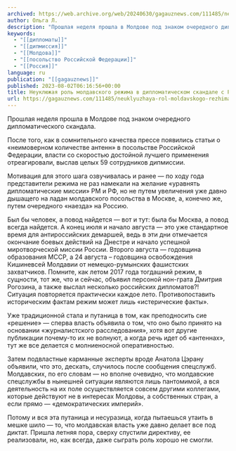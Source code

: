 ```yaml
---
archived: https://web.archive.org/web/20240630/gagauznews.com/111485/neuklyuzhaya-rol-moldavskogo-rezhima-v-diplomaticheskom-skandale-s-rossiej.html
author: Ольга Л.
description: "Прошлая неделя прошла в Молдове под знаком очередного дипломатического скандала. После того, как в сомнительного качества прессе появились статьи о «неимоверном количестве антенн» в посольстве Российской Федерации, власти со скоростью достойной лучшего применения отреагировали, выслав целых 59 сотрудников дипмиссии. Мотивация для этого шага озвучивалась и ранее — по ходу года представители режима не раз намекали на желание «уравнять дипломатические миссии» РМ и РФ, но не путем увеличения уже давно дышащего на ладан молдавского посольства в Москве, а, конечно же, путем очередного «наезда» на Россию. Был бы человек, а повод найдется — вот и тут: была бы Москва, а повод всегда […]"
keywords:
  - "[[дипломаты]]"
  - "[[дипмиссия]]"
  - "[[Молдова]]"
  - "[[посольство Российской Федерации]]"
  - "[[Россия]]"
language: ru
publication: "[[gagauznews]]"
published: 2023-08-02T06:16:56+00:00
title: Неуклюжая роль молдавского режима в дипломатическом скандале с Россией
url: https://gagauznews.com/111485/neuklyuzhaya-rol-moldavskogo-rezhima-v-diplomaticheskom-skandale-s-rossiej.html
---
```


Прошлая неделя прошла в Молдове под знаком очередного дипломатического скандала.

После того, как в сомнительного качества прессе появились статьи о «неимоверном количестве антенн» в посольстве Российской Федерации, власти со скоростью достойной лучшего применения отреагировали, выслав целых 59 сотрудников дипмиссии.

Мотивация для этого шага озвучивалась и ранее — по ходу года представители режима не раз намекали на желание «уравнять дипломатические миссии» РМ и РФ, но не путем увеличения уже давно дышащего на ладан молдавского посольства в Москве, а, конечно же, путем очередного «наезда» на Россию.

Был бы человек, а повод найдется — вот и тут: была бы Москва, а повод всегда найдется. А конец июля и начало августа — это уже стандартное время для антироссийских демаршей, ведь в эти дни отмечается окончание боевых действий на Днестре и начало успешной миротворческой миссии России. Второго августа — годовщина образования МССР, а 24 августа – годовщина освобождения Кишиневсей Молдавии от немецко-румынских фашистских захватчиков. Помните, как летом 2017 года тогдашний режим, в сущности, тот же, что и сейчас, объявил персоной нон-грата Дмитрия Рогозина, а также выслал несколько российских дипломатов?! Ситуация повторяется практически каждое лето. Противопоставить историческим фактам режим может лишь «истерические факты».

Уже традиционной стала и путаница в том, как преподносить сие «решение» — сперва власть объявила о том, что оно было принято на основании «журналистского расследования», хотя вот другие публикации почему-то их не волнуют, а когда речь идет об «антеннах», тут же все делается с молниеносной оперативностью.

Затем подвластные карманные эксперты вроде Анатола Цэрану объявили, что это, дескать, случилось после сообщения спецслужб. Молдавских, по его словам — но вполне очевидно, что молдавские спецслужбы в нынешней ситуации являются лишь пантомимой, а вся деятельность на их поле осуществляется совсем другими коллегами, которые действуют не в интересах Молдовы, а собственных стран, а если прямо — «демократических империй».

Потому и вся эта путаница и несуразица, когда пытаешься утаить в мешке шило — то, что молдавская власть уже давно делает все под диктат. Пришла летняя пора, сверху спустили директиву, ее реализовали, но, как всегда, даже сыграть роль хорошо не смогли.